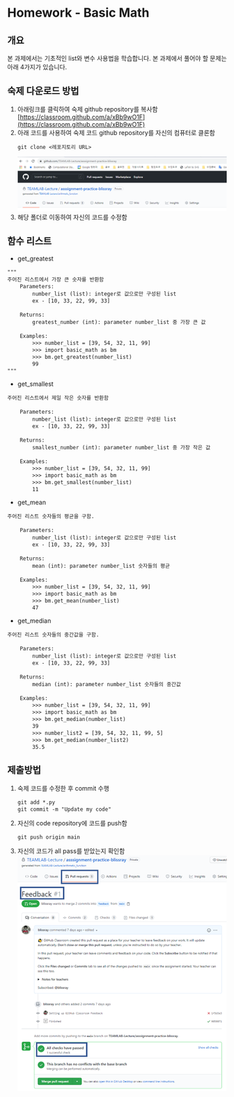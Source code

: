 # Homework - Basic Math

## 개요

본 과제에서는 기초적인 list와 변수 사용법을 학습합니다. 본 과제에서 풀어야 할 문제는 아래 4가지가 있습니다.

## 숙제 다운로드 방법

1. 아래링크를 클릭하여 숙제 github repository를 복사함
   [https://classroom.github.com/a/xBb9wO1F](https://classroom.github.com/a/xBb9wO1F)
2. 아래 코드를 사용하여 숙제 코드 github repository를 자신의 컴퓨터로 클론함
    ```
    git clone <레포지토리 URL>
    ```
    ![](img/code_repository_example.png)
3. 해당 폴더로 이동하여 자신의 코드를 수정함

## 함수 리스트

- get_greatest

```
"""
주어진 리스트에서 가장 큰 숫자를 반환함
    Parameters:
        number_list (list): integer로 값으로만 구성된 list
        ex - [10, 33, 22, 99, 33]

    Returns:
        greatest_number (int): parameter number_list 중 가장 큰 값

    Examples:
        >>> number_list = [39, 54, 32, 11, 99]
        >>> import basic_math as bm
        >>> bm.get_greatest(number_list)
        99
"""
```

- get_smallest
```
주어진 리스트에서 제일 작은 숫자를 반환함

    Parameters:
        number_list (list): integer로 값으로만 구성된 list
        ex - [10, 33, 22, 99, 33]

    Returns:
        smallest_number (int): parameter number_list 중 가장 작은 값

    Examples:
        >>> number_list = [39, 54, 32, 11, 99]
        >>> import basic_math as bm
        >>> bm.get_smallest(number_list)
        11
```

- get_mean
```
주어진 리스트 숫자들의 평균을 구함.

    Parameters:
        number_list (list): integer로 값으로만 구성된 list
        ex - [10, 33, 22, 99, 33]

    Returns:
        mean (int): parameter number_list 숫자들의 평균

    Examples:
        >>> number_list = [39, 54, 32, 11, 99]
        >>> import basic_math as bm
        >>> bm.get_mean(number_list)
        47
```

- get_median
```
주어진 리스트 숫자들의 중간값을 구함.

    Parameters:
        number_list (list): integer로 값으로만 구성된 list
        ex - [10, 33, 22, 99, 33]

    Returns:
        median (int): parameter number_list 숫자들의 중간값

    Examples:
        >>> number_list = [39, 54, 32, 11, 99]
        >>> import basic_math as bm
        >>> bm.get_median(number_list)
        39
        >>> number_list2 = [39, 54, 32, 11, 99, 5]
        >>> bm.get_median(number_list2)
        35.5
```

## 제출방법
1. 숙제 코드를 수정한 후 commit 수행
   ```
   git add *.py
   git commit -m "Update my code"
   ```
2. 자신의 code repository에 코드를 push함
    ```
    git push origin main
    ```
3. 자신의 코드가 all pass를 받았는지 확인함
    ![](img/submit_example.png)